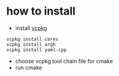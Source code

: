 # how to install

* install [vcpkg](https://github.com/microsoft/vcpkg)
```
vcpkg install ceres
vcpkg install argh
vcpkg install yaml-cpp
```
* choose vcpkg tool chain file for cmake
* run cmake 
